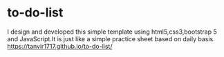 # to-do-list
 I design and developed this simple template using html5,css3,bootstrap 5 and JavaScript.It is just like a simple practice sheet based on daily basis.
https://tanvir1717.github.io/to-do-list/ 

